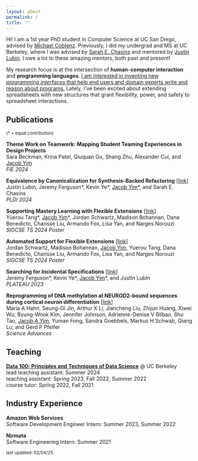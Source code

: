 ```yaml
---
layout: about
permalink: /
title: ""
---
```


Hi! I am a 1st year PhD student in Computer Science at UC San Diego, advised by [Michael Coblenz](https://cseweb.ucsd.edu/~mcoblenz/). Previously, I did my undergrad and MS at UC Berkeley, where I was advised by [Sarah E. Chasins](https://schasins.com/) and mentored by [Justin Lubin](https://jlubin.net/). I owe a lot to these amazing mentors, both past and present!

My research focus is at the intersection of **human-computer interaction** and **programming languages**. <ins>I am interested in inventing new *programming interfaces* that help end users and domain experts write and reason about programs.</ins> Lately, I've been excited about extending spreadsheets with new structures that grant flexibility, power, and safety to spreadsheet interactions.

## Publications
<sup>(\* = equal contribution)</sup>

__Theme Work on Teamwork: Mapping Student Teaming Experiences in Design Projects__ \
Sara Beckman, Krina Patel, Qiuquan Gu, Shang Zhu, Alexander Cui, and <ins>Jacob Yim</ins> \
*FIE 2024*

__Equivalence by Canonicalization for Synthesis-Backed Refactoring__ [[link](https://doi.org/10.1145/3656453)] \
Justin Lubin, Jeremy Ferguson\*, Kevin Ye\*, <ins>Jacob Yim</ins>\*, and Sarah E. Chasins \
*PLDI 2024*

__Supporting Mastery Learning with Flexible Extensions__ [[link](https://doi.org/10.1145/3626253.3635615)] \
Yuerou Tang\*, <ins>Jacob Yim</ins>\*, Jordan Schwartz, Madison Bohannan, Dana Benedicto, Charisse Liu, Armando Fox, Lisa Yan, and Narges Norouzi \
*SIGCSE TS 2024 Poster*

__Automated Support for Flexible Extensions__ [[link](https://doi.org/10.1145/3626253.3635628)] \
Jordan Schwartz, Madison Bohannan, <ins>Jacob Yim</ins>, Yuerou Tang, Dana Benedicto, Charisse Liu, Armando Fox, Lisa Yan, and Narges Norouzi \
*SIGCSE TS 2024 Poster*

__Searching for Incidental Specifications__ [[link](https://doi.org/10.1184/R1/22277332.v1)] \
Jeremy Ferguson\*, Kevin Ye\*, <ins>Jacob Yim</ins>\*, and Justin Lubin \
*PLATEAU 2023*

__Reprogramming of DNA methylation at NEUROD2-bound sequences during cortical neuron differentiation__ [[link](https://doi.org/10.1126/sciadv.aax0080)] \
Maria A Hahn, Seung-Gi Jin, Arthur X Li, Jiancheng Liu, Zhijun Huang, Xiwei Wu, Byung-Wook Kim, Jennifer Johnson, Adrienne-Denise V Bilbao, Shu Tao, <ins>Jacob A Yim</ins>, Yuman Fong, Sandra Goebbels, Markus H Schwab, Qiang Lu, and Gerd P Pfeifer \
*Science Advances*

## Teaching
[__Data 100: Principles and Techniques of Data Science__](https://ds100.org) @ UC Berkeley \
lead teaching assistant: Summer 2024 \
teaching assistant: Spring 2023, Fall 2022, Summer 2022 \
course tutor: Spring 2022, Fall 2021

## Industry Experience
__Amazon Web Services__ \
Software Development Engineer Intern: Summer 2023, Summer 2022

__Nirmata__ \
Software Engineering Intern: Summer 2021

<sup>last updated: 02/04/25</sup>